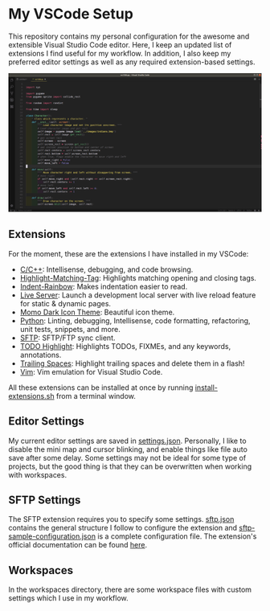 # My VSCode Setup

This repository contains my personal configuration for the awesome and extensible Visual Studio Code editor. Here, I keep an updated list of extensions I find useful for my workflow. In addition, I also keep my preferred editor settings as well as any required extension-based settings.  

![VSCode!](./assets/vscode.png)


## Extensions

For the moment, these are the extensions I have installed in my VSCode:  

* [C/C++](https://marketplace.visualstudio.com/items?itemName=ms-vscode.cpptools): Intellisense, debugging, and code browsing.  
* [Highlight-Matching-Tag](https://marketplace.visualstudio.com/items?itemName=vincaslt.highlight-matching-tag): Highlights matching opening and closing tags.  
* [Indent-Rainbow](https://marketplace.visualstudio.com/items?itemName=oderwat.indent-rainbow): Makes indentation easier to read.  
* [Live Server](https://marketplace.visualstudio.com/items?itemName=ritwickdey.LiveServer): Launch a development local server with live reload feature for static & dynamic pages.  
* [Momo Dark Icon Theme](https://marketplace.visualstudio.com/items?itemName=be5invis.vscode-icontheme-nomo-dark): Beautiful icon theme.  
* [Python](https://marketplace.visualstudio.com/items?itemName=ms-python.python): Linting, debugging, Intellisense, code formatting, refactoring, unit tests, snippets, and more.  
* [SFTP](https://marketplace.visualstudio.com/items?itemName=liximomo.sftp): SFTP/FTP sync client.  
* [TODO Highlight](https://marketplace.visualstudio.com/items?itemName=wayou.vscode-todo-highlight): Highlights TODOs, FIXMEs, and any keywords, annotations.  
* [Trailing Spaces](https://marketplace.visualstudio.com/items?itemName=shardulm94.trailing-spaces): Highlight trailing spaces and delete them in a flash!  
* [Vim](https://marketplace.visualstudio.com/items?itemName=vscodevim.vim): Vim emulation for Visual Studio Code.  

All these extensions can be installed at once by running [install-extensions.sh](./scripts/install-extensions.sh) from a terminal window.  


## Editor Settings

My current editor settings are saved in [settings.json](./settings/settings.json). Personally, I like to disable the mini map and cursor blinking, and enable things like file auto save after some delay. Some settings may not be ideal for some type of projects, but the good thing is that they can be overwritten when working with workspaces.  


## SFTP Settings

The SFTP extension requires you to specify some settings. [sftp.json](./settings/sftp.json) contains the general structure I follow to configure the extension and [sftp-sample-configuration.json](./settings/sftp-sample-configuration.json) is a complete configuration file. The extension's official documentation can be found [here](https://github.com/liximomo/vscode-sftp).  


## Workspaces

In the workspaces directory, there are some workspace files with custom settings which I use in my workflow.  
